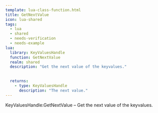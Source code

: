```yaml
---
template: lua-class-function.html
title: GetNextValue
icon: lua-shared
tags:
  - lua
  - shared
  - needs-verification
  - needs-example
lua:
  library: KeyValuesHandle
  function: GetNextValue
  realm: shared
  description: "Get the next value of the keyvalues."
  
  
  returns:
    - type: KeyValuesHandle
      description: "The next value."
---
```


<div class="lua__search__keywords">
KeyValuesHandle:GetNextValue &#x2013; Get the next value of the keyvalues.
</div>
